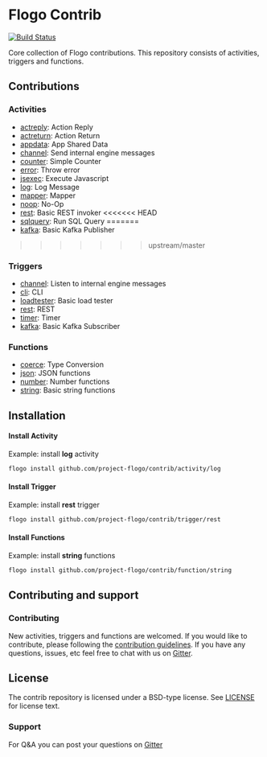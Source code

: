 # Flogo Contrib

[![Build Status](https://travis-ci.org/project-flogo/contrib.svg?branch=master)](https://travis-ci.org/project-flogo/contrib.svg?branch=master)

Core collection of Flogo contributions.  This repository consists of activities, triggers and functions.

## Contributions

### Activities
* [actreply](activity/actreply): Action Reply
* [actreturn](activity/actreturn): Action Return
* [appdata](activity/actreturn): App Shared Data
* [channel](activity/channel): Send internal engine messages  
* [counter](activity/counter): Simple Counter 
* [error](activity/error): Throw error
* [jsexec](activity/jsexec): Execute Javascript 
* [log](activity/log): Log Message
* [mapper](activity/mapper): Mapper
* [noop](activity/noop): No-Op 
* [rest](activity/rest): Basic REST invoker 
<<<<<<< HEAD
* [sqlquery](activity/sqlquery): Run SQL Query 
=======
* [kafka](activity/kafka): Basic Kafka Publisher
>>>>>>> upstream/master

### Triggers
* [channel](trigger/channel): Listen to internal engine messages
* [cli](trigger/cli): CLI
* [loadtester](trigger/loadtester): Basic load tester
* [rest](trigger/rest): REST 
* [timer](trigger/timer): Timer
* [kafka](trigger/kafka): Basic Kafka Subscriber
 
### Functions
* [coerce](function/coerce): Type Conversion
* [json](function/json): JSON functions
* [number](function/number): Number functions
* [string](function/string): Basic string functions

## Installation

#### Install Activity
Example: install **log** activity

```bash
flogo install github.com/project-flogo/contrib/activity/log
```
#### Install Trigger
Example: install **rest** trigger

```bash
flogo install github.com/project-flogo/contrib/trigger/rest
```
#### Install Functions
Example: install **string** functions

```bash
flogo install github.com/project-flogo/contrib/function/string
```

## Contributing and support

### Contributing

New activities, triggers and functions are welcomed. If you would like to contribute, please following the [contribution guidelines](https://github.com/TIBCOSoftware/flogo/blob/master/CONTRIBUTING.md). If you have any questions, issues, etc feel free to chat with us on [Gitter](https://gitter.im/project-flogo/Lobby?utm_source=share-link&utm_medium=link&utm_campaign=share-link).

## License
The contrib repository is licensed under a BSD-type license. See [LICENSE](LICENSE) for license text.

### Support
For Q&A you can post your questions on [Gitter](https://gitter.im/project-flogo/Lobby?utm_source=share-link&utm_medium=link&utm_campaign=share-link)

